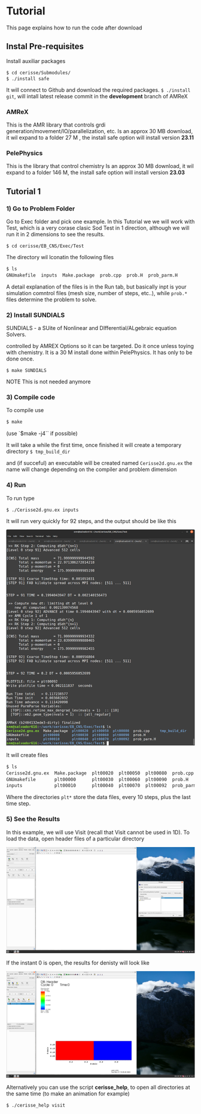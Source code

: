 # Tutorial

This page explains how to run the code after download


## Instal Pre-requisites

Install auxiliar packages 

```
$ cd cerisse/Submodules/
$ ./install safe
```
It will connect to Github and download the required packages.
`$ ./install git`, will intall latest release commit in the **development** branch
of AMReX


### AMReX

This is the AMR library that controls grdi generation/movement/IO/parallelization, etc.
Is an approx 30 MB download, it wil expand to a folder 27 M , the install safe
option will install version **23.11**


### PelePhysics

This is the library that control chemistry
Is an approx 30 MB download, it wil expand to a folder 146 M, the install safe
option will install version **23.03**


## Tutorial 1

### 1) Go to Problem Folder

Go to Exec folder and pick one example. In this Tutorial  we we will work with
Test, which is a very corase clasic Sod Test in 1 direction, although we will run it in 2 dimensions
to see the results.


```
$ cd cerisse/EB_CNS/Exec/Test
```

The directory wil lconatin the following files

```bash
$ ls
GNUmakefile  inputs  Make.package  prob.cpp  prob.H  prob_parm.H
```

A detail explanation of the files is in the Run tab, but basically inpt is your simulation comntrol files
(mesh size, number of steps, etc..), while `prob.*` files determine the problem to solve.

### 2) Install SUNDIALS

SUNDIALS - a SUite of Nonlinear and DIfferential/ALgebraic equation Solvers.

controlled by AMREX Options so it can be targeted. Do it once unless toying with chemistry.
It is a 30 M install done within PelePhysics. It has only to be done once.

```
$ make SUNDIALS
```

NOTE This is not needed anymore

### 3) Compile code

To compile use

```bash
$ make
```

(use `$make -j4`` if possible)

It will take a while the first time, once finished it will create a temporary directory 
`$ tmp_build_dir` 

and (if succeful) an executable will be created named
`Cerisse2d.gnu.ex`
the name will change depending on the compiler and problem dimension

### 4) Run

To run type

```bash
$ ./Cerisse2d.gnu.ex inputs
```
It will run very quickly for 92 steps, and the output should be like this

![figure1](images/quickrun.png)

It will create files

```bash
$ ls
Cerisse2d.gnu.ex  Make.package  plt00020  plt00050  plt00080  prob.cpp     tmp_build_dir
GNUmakefile       plt00000      plt00030  plt00060  plt00090  prob.H
inputs            plt00010      plt00040  plt00070  plt00092  prob_parm.H
```
Where the directories `plt*` store the data files, every 10 steps, plus the last time step. 

### 5) See the Results

In this example, we will use Visit (recall that Visit cannot be used in 1D).
To load the data, open header files of a particular directory

![figure2](images/visitopen.png)

If the instant 0 is open, the results for denisty will look like 

![figure3](images/visitres.png)

Alternatively you can use the script **cerisse_help**, to open all directories at the same time (to make an animation for example)

``` bash
$ ./cerisse_help visit
```

